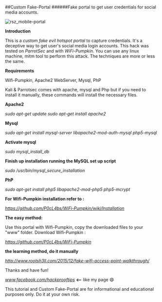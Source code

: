 ##Custom Fake-Portal 
######Fake portal to get user credentials for social media accounts.

![rsz_mobile-portal](https://cloud.githubusercontent.com/assets/20941239/21763192/98ff6f92-d697-11e6-8ed1-017aedddce56.jpg)



**Introduction**

This is a *custom fake evil hotspot portal* to capture credentials. It's a deceptive way to get user's social media login accounts. This hack was tested on *ParrotSec* and with *WiFi-Pumpkin*. You can use any linux machine, mitm tool to perform this attack. The techniques are more or less the same.



**Requirements**

Wifi-Pumpkin, Apache2 WebServer, Mysql, PhP


Kali & Parrotsec comes with apache, mysql and Php but if you need to install it manually, these commands will install the necessary files.

**Apache2**

*sudo apt-get update*
*sudo apt-get install apache2*

**Mysql**

*sudo apt-get install mysql-server libapache2-mod-auth-mysql php5-mysql*

**Activate mysql**

*sudo mysql_install_db*
 
**Finish up installation running the MySQL set up script**

*sudo /usr/bin/mysql_secure_installation*
 
**PhP**

*sudo apt-get install php5 libapache2-mod-php5 php5-mcrypt*



**For Wifi-Pumpkin installation refer to :**

*https://github.com/P0cL4bs/WiFi-Pumpkin/wiki/Installation*


**The easy method:** 

Use this portal with Wifi-Pumpkin, copy the downloaded files to your "www" folder. Download Wifi-Pumpkin :

*https://github.com/P0cL4bs/WiFi-Pumpkin*



**the learning method, do it manually**

*http://www.rootsh3ll.com/2015/12/fake-wifi-access-point-walkthrough/*

 


Thanks and have fun!

*www.facebook.com/hackprooftips* **<--** like my page :smile:


This tutorial and Custom Fake-Portal are for informational and educational purposes only. Do it at your own risk.
